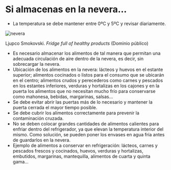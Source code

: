 # Si almacenas en la nevera...

*   La temperatura se debe mantener entre 0ºC y 5ºC y revisar diariamente.
    

![nevera](img/Consejos_refrigeracion.jpg " Fridge full of healthy products ")

    
Ljupco Smokovski. _Fridge full of healthy products_ (Dominio público)
    
      
    
*   Es necesario almacenar los alimentos de tal manera que permitan una adecuada circulación de aire dentro de la nevera, es decir, sin sobrecargar la nevera.
*   Ubicación de los alimentos en la nevera: lácteos y huevos en el estante superior; alimentos cocinados o listos para el consumo que se ubicarán en el centro; alimentos crudos y perecederos como carnes y pescados en los estantes inferiores, verduras y hortalizas en los cajones y en la puerta los alimentos que no necesitan mucho frío para conservarse como mahonesa, bebidas, margarinas, salsas…
*   Se debe evitar abrir las puertas más de lo necesario y mantener la puerta cerrada el mayor tiempo posible.
*   Se debe cubrir los alimentos correctamente para prevenir la contaminación cruzada.    
*   No se deben colocar grandes cantidades de alimentos calientes para enfriar dentro del refrigerador, ya que elevan la temperatura interior del mismo. Como solución, se pueden poner los envases en agua fría antes de guardarlos en la nevera.
*   Ejemplo de alimentos a conservar en refrigeración: lácteos, carnes y pescados frescos y cocinados, huevos, verduras y hortalizas, embutidos, margarinas, mantequilla, alimentos de cuarta y quinta gama…
